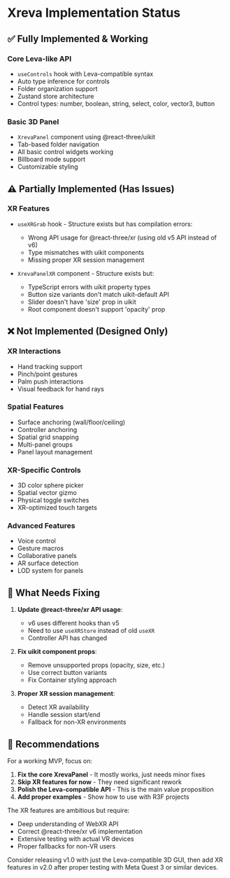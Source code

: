 # Xreva Implementation Status

## ✅ Fully Implemented & Working

### Core Leva-like API
- `useControls` hook with Leva-compatible syntax
- Auto type inference for controls
- Folder organization support
- Zustand store architecture
- Control types: number, boolean, string, select, color, vector3, button

### Basic 3D Panel
- `XrevaPanel` component using @react-three/uikit
- Tab-based folder navigation
- All basic control widgets working
- Billboard mode support
- Customizable styling

## ⚠️ Partially Implemented (Has Issues)

### XR Features
- `useXRGrab` hook - Structure exists but has compilation errors:
  - Wrong API usage for @react-three/xr (using old v5 API instead of v6)
  - Type mismatches with uikit components
  - Missing proper XR session management

- `XrevaPanelXR` component - Structure exists but:
  - TypeScript errors with uikit property types
  - Button size variants don't match uikit-default API
  - Slider doesn't have 'size' prop in uikit
  - Root component doesn't support 'opacity' prop

## ❌ Not Implemented (Designed Only)

### XR Interactions
- Hand tracking support
- Pinch/point gestures
- Palm push interactions
- Visual feedback for hand rays

### Spatial Features
- Surface anchoring (wall/floor/ceiling)
- Controller anchoring
- Spatial grid snapping
- Multi-panel groups
- Panel layout management

### XR-Specific Controls
- 3D color sphere picker
- Spatial vector gizmo
- Physical toggle switches
- XR-optimized touch targets

### Advanced Features
- Voice control
- Gesture macros
- Collaborative panels
- AR surface detection
- LOD system for panels

## 🔧 What Needs Fixing

1. **Update @react-three/xr API usage**:
   - v6 uses different hooks than v5
   - Need to use `useXRStore` instead of old `useXR`
   - Controller API has changed

2. **Fix uikit component props**:
   - Remove unsupported props (opacity, size, etc.)
   - Use correct button variants
   - Fix Container styling approach

3. **Proper XR session management**:
   - Detect XR availability
   - Handle session start/end
   - Fallback for non-XR environments

## 📝 Recommendations

For a working MVP, focus on:

1. **Fix the core XrevaPanel** - It mostly works, just needs minor fixes
2. **Skip XR features for now** - They need significant rework
3. **Polish the Leva-compatible API** - This is the main value proposition
4. **Add proper examples** - Show how to use with R3F projects

The XR features are ambitious but require:
- Deep understanding of WebXR API
- Correct @react-three/xr v6 implementation
- Extensive testing with actual VR devices
- Proper fallbacks for non-VR users

Consider releasing v1.0 with just the Leva-compatible 3D GUI, then add XR features in v2.0 after proper testing with Meta Quest 3 or similar devices.